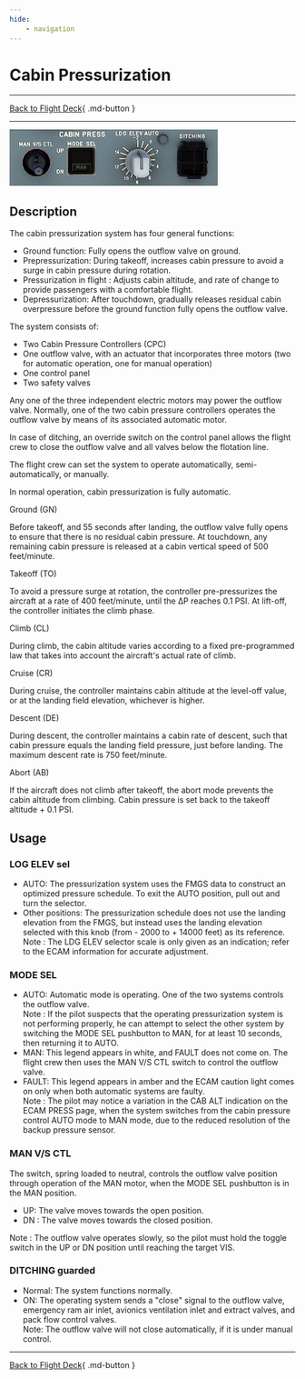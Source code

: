 ```yaml
---
hide:
    - navigation
---
```


# Cabin Pressurization

---

[Back to Flight Deck](../flight-deck.md){ .md-button }

---

![Cabin Presurization Panel](../../../assets/a32nx-briefing/overhead-panel/Cabin-Press-Panel.png "Cabin Presurization Panel")

## Description

The cabin pressurization system has four general functions:

- Ground function: Fully opens the outflow valve on ground.
- Prepressurization: During takeoff, increases cabin pressure to avoid a surge in cabin pressure during rotation.
- Pressurization in flight : Adjusts cabin altitude, and rate of change to provide passengers with a comfortable flight.
- Depressurization: After touchdown, gradually releases residual cabin overpressure before the ground function fully opens the outflow valve.

The system consists of:
- Two Cabin Pressure Controllers (CPC)
- One outflow valve, with an actuator that incorporates three motors (two for automatic operation, one for manual operation)
- One control panel
- Two safety valves

Any one of the three independent electric motors may power the outflow valve. Normally, one of the two cabin pressure controllers operates the outflow valve by means of its associated automatic motor.

In case of ditching, an override switch on the control panel allows the flight crew to close the outflow valve and all valves below the flotation line.

The flight crew can set the system to operate automatically, semi-automatically, or manually.

In normal operation, cabin pressurization is fully automatic.

Ground (GN)

Before takeoff, and 55 seconds after landing, the outflow valve fully opens to ensure that there is no residual cabin pressure. At touchdown, any remaining cabin pressure is released at a cabin vertical speed of 500 feet/minute.

Takeoff (TO)

To avoid a pressure surge at rotation, the controller pre-pressurizes the aircraft at a rate of 400 feet/minute, until the &#916;P reaches 0.1 PSI. At lift-off, the controller initiates the climb phase.

Climb (CL)

During climb, the cabin altitude varies according to a fixed pre-programmed law that takes into account the aircraft's actual rate of climb.

Cruise (CR)

During cruise, the controller maintains cabin altitude at the level-off value, or at the landing field elevation, whichever is higher.

Descent (DE)

During descent, the controller maintains a cabin rate of descent, such that cabin pressure equals the landing field pressure, just before landing. The maximum descent rate is 750 feet/minute.

Abort (AB)

If the aircraft does not climb after takeoff, the abort mode prevents the cabin altitude from climbing. Cabin pressure is set back to the takeoff altitude + 0.1 PSI.

## Usage

###  LOG ELEV sel

- AUTO: The pressurization system uses the FMGS data to construct an
optimized pressure schedule. To exit the AUTO position, pull out and turn the selector.
- Other positions: The pressurization schedule does not use the landing elevation from the FMGS, but instead uses the landing elevation selected with this knob (from - 2000 to + 14000 feet) as its reference.<br/>
  Note : The LDG ELEV selector scale is only given as an indication; refer to the ECAM information for accurate adjustment.

### MODE SEL

- AUTO: Automatic mode is operating. One of the two systems controls the
outflow valve.<br/>
    Note : If the pilot suspects that the operating pressurization system is not performing properly, he can attempt to select the other system by switching the MODE SEL pushbutton to MAN, for at least 10 seconds, then returning it to AUTO.
- MAN: This legend appears in white, and FAULT does not come on. The flight crew then uses the MAN V/S CTL switch to control the outflow valve.
- FAULT: This legend appears in amber and the ECAM caution light comes on only when both automatic systems are faulty.<br/>
    Note : The pilot may notice a variation in the CAB ALT indication on the ECAM PRESS page, when the system switches from the cabin pressure control AUTO mode to MAN mode, due to the reduced resolution of the backup pressure sensor.

### MAN V/S CTL

The switch, spring loaded to neutral, controls the outflow valve position through operation of the MAN motor, when the MODE SEL pushbutton is in the MAN position.

- UP: The valve moves towards the open position.
- DN : The valve moves towards the closed position.<br/>

Note : The outflow valve operates slowly, so the pilot must hold the toggle switch in the UP or DN position until reaching the target VIS.

### DITCHING guarded


- Normal: The system functions normally.
- ON: The operating system sends a "close" signal to the outflow valve, emergency ram air inlet, avionics ventilation inlet and extract valves, and pack flow control valves.<br/>
    Note: The outflow valve will not close automatically, if it is under manual control.


---

[Back to Flight Deck](../flight-deck.md){ .md-button }

